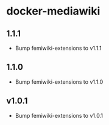 # docker-mediawiki

## 1.1.1

- Bump femiwiki-extensions to v1.1.1

## 1.1.0

- Bump femiwiki-extensions to v1.1.0

## v1.0.1

- Bump femiwiki-extensions to v1.0.1

